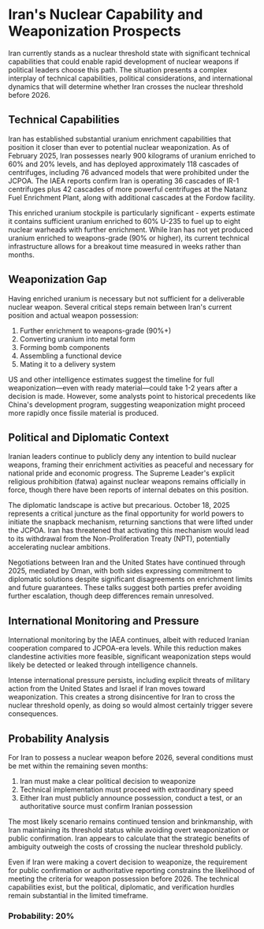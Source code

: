 # Iran's Nuclear Capability and Weaponization Prospects

Iran currently stands as a nuclear threshold state with significant technical capabilities that could enable rapid development of nuclear weapons if political leaders choose this path. The situation presents a complex interplay of technical capabilities, political considerations, and international dynamics that will determine whether Iran crosses the nuclear threshold before 2026.

## Technical Capabilities

Iran has established substantial uranium enrichment capabilities that position it closer than ever to potential nuclear weaponization. As of February 2025, Iran possesses nearly 900 kilograms of uranium enriched to 60% and 20% levels, and has deployed approximately 118 cascades of centrifuges, including 76 advanced models that were prohibited under the JCPOA. The IAEA reports confirm Iran is operating 36 cascades of IR-1 centrifuges plus 42 cascades of more powerful centrifuges at the Natanz Fuel Enrichment Plant, along with additional cascades at the Fordow facility.

This enriched uranium stockpile is particularly significant - experts estimate it contains sufficient uranium enriched to 60% U-235 to fuel up to eight nuclear warheads with further enrichment. While Iran has not yet produced uranium enriched to weapons-grade (90% or higher), its current technical infrastructure allows for a breakout time measured in weeks rather than months.

## Weaponization Gap

Having enriched uranium is necessary but not sufficient for a deliverable nuclear weapon. Several critical steps remain between Iran's current position and actual weapon possession:

1. Further enrichment to weapons-grade (90%+)
2. Converting uranium into metal form
3. Forming bomb components
4. Assembling a functional device
5. Mating it to a delivery system

US and other intelligence estimates suggest the timeline for full weaponization—even with ready material—could take 1-2 years after a decision is made. However, some analysts point to historical precedents like China's development program, suggesting weaponization might proceed more rapidly once fissile material is produced.

## Political and Diplomatic Context

Iranian leaders continue to publicly deny any intention to build nuclear weapons, framing their enrichment activities as peaceful and necessary for national pride and economic progress. The Supreme Leader's explicit religious prohibition (fatwa) against nuclear weapons remains officially in force, though there have been reports of internal debates on this position.

The diplomatic landscape is active but precarious. October 18, 2025 represents a critical juncture as the final opportunity for world powers to initiate the snapback mechanism, returning sanctions that were lifted under the JCPOA. Iran has threatened that activating this mechanism would lead to its withdrawal from the Non-Proliferation Treaty (NPT), potentially accelerating nuclear ambitions.

Negotiations between Iran and the United States have continued through 2025, mediated by Oman, with both sides expressing commitment to diplomatic solutions despite significant disagreements on enrichment limits and future guarantees. These talks suggest both parties prefer avoiding further escalation, though deep differences remain unresolved.

## International Monitoring and Pressure

International monitoring by the IAEA continues, albeit with reduced Iranian cooperation compared to JCPOA-era levels. While this reduction makes clandestine activities more feasible, significant weaponization steps would likely be detected or leaked through intelligence channels.

Intense international pressure persists, including explicit threats of military action from the United States and Israel if Iran moves toward weaponization. This creates a strong disincentive for Iran to cross the nuclear threshold openly, as doing so would almost certainly trigger severe consequences.

## Probability Analysis

For Iran to possess a nuclear weapon before 2026, several conditions must be met within the remaining seven months:

1. Iran must make a clear political decision to weaponize
2. Technical implementation must proceed with extraordinary speed
3. Either Iran must publicly announce possession, conduct a test, or an authoritative source must confirm Iranian possession

The most likely scenario remains continued tension and brinkmanship, with Iran maintaining its threshold status while avoiding overt weaponization or public confirmation. Iran appears to calculate that the strategic benefits of ambiguity outweigh the costs of crossing the nuclear threshold publicly.

Even if Iran were making a covert decision to weaponize, the requirement for public confirmation or authoritative reporting constrains the likelihood of meeting the criteria for weapon possession before 2026. The technical capabilities exist, but the political, diplomatic, and verification hurdles remain substantial in the limited timeframe.

### Probability: 20%